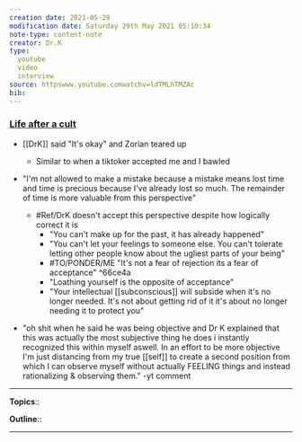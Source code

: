 ```yaml
---
creation date: 2021-05-29
modification date: Saturday 29th May 2021 05:10:34
note-type: content-note
creator: Dr.K
type:
  youtube
  video
  interview
source: httpswww.youtube.comwatchv=ldTMLhTMZAc
bib:
---
```


### [Life after a cult](https://www.youtube.com/watch?v=ldTMLhTMZAc)

- [[DrK]] said "It's okay" and Zorian teared up
    - Similar to when a tiktoker accepted me and I bawled
- "I'm not allowed to make a mistake because a mistake means lost time and time is precious because I've already lost so much. The remainder of time is more valuable from this perspective"

    - #Ref/DrK doesn't accept this perspective despite how logically correct it is
        - "You can't make up for the past, it has already happened"
        - "You can't let your feelings to someone else. You can't tolerate letting other people know about the ugliest parts of your being"
        - #TO/PONDER/ME  "It's not a fear of rejection its a fear of acceptance" ^66ce4a
        - "Loathing yourself is the opposite of acceptance"
        - "Your intellectual [[subconscious]] will subside when it's no longer needed. It's not about getting rid of it it's about no longer needing it to protect you"

- "oh shit when he said he was being objective and Dr K explained that this was actually the most subjective thing he does i instantly recognized this within myself aswell. In an effort to be more objective I'm just distancing from my true [[self]] to create a second position from which I can observe myself without actually FEELING things and instead rationalizing & observing them." -yt comment

---

**Topics**::   
	
**Outline**::

--- 



